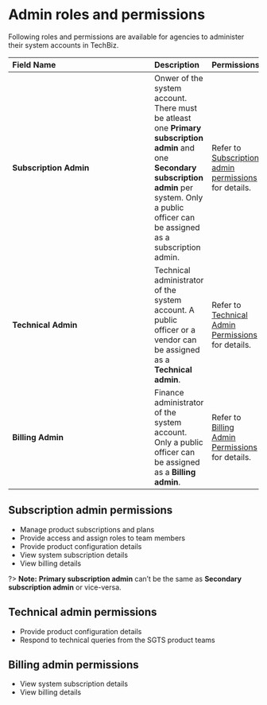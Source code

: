 # Admin roles and permissions

Following roles and permissions are available for agencies to administer their system accounts in TechBiz.

| <div style="width:270px">Field Name</div>  | Description | Permissions
| :------------------------------------------ |:-------------|----
| **Subscription Admin** | Onwer of the system account. There must be atleast one **Primary subscription admin** and one **Secondary subscription admin** per system. Only a public officer can be assigned as a subscription admin.| Refer to [Subscription admin permissions](#subscription-admin-permissions) for details.
| **Technical Admin** | Technical administrator of the system account. A public officer or a vendor can be assigned as a **Technical admin**. | Refer to [Technical Admin Permissions](#technical-admin-permissions) for details.
| **Billing Admin** | Finance administrator of the system account. Only a public officer can be assigned as a **Billing admin**.| Refer to [Billing Admin Permissions](#billing-admin-permissions) for details.

## Subscription admin permissions

- Manage product subscriptions and plans
- Provide access and assign roles to team members
- Provide product configuration details
- View system subscription details
- View billing details

?> **Note:** **Primary subscription admin** can’t be the same as **Secondary subscription admin** or vice-versa.

## Technical admin permissions

- Provide product configuration details
- Respond to technical queries from the SGTS product teams

## Billing admin permissions

- View system subscription details
- View billing details